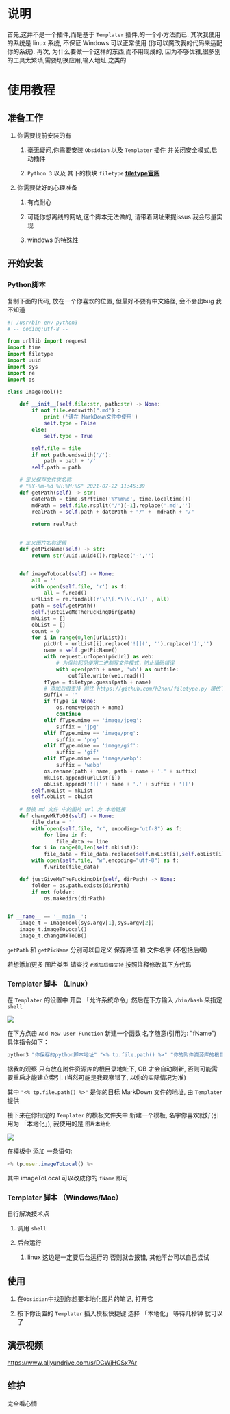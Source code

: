# 说明

首先,这并不是一个插件,而是基于 `Templater` 插件,的一个小方法而已. 其次我使用的系统是 linux 系统, 不保证 Windows 可以正常使用 (你可以魔改我的代码来适配你的系统). 再次, 为什么要做一个这样的东西,而不用现成的, 因为不够优雅,很多别的工具太繁琐,需要切换应用,输入地址,之类的


# 使用教程

## 准备工作

1. 你需要提前安装的有

    1. 毫无疑问,你需要安装 `Obsidian`  以及 `Templater` 插件 并关闭安全模式,启动插件

    1. `Python 3`  以及 其下的模块 `filetype`  [__filetype官网__](https://github.com/h2non/filetype.py) 

1. 你需要做好的心理准备

    1. 有点耐心

    1. 可能你想离线的网站,这个脚本无法做的, 请带着网址来提issus 我会尽量实现

    1. windows 的特殊性

## 开始安装

### Python脚本

复制下面的代码, 放在一个你喜欢的位置, 但最好不要有中文路径, 会不会出bug 我不知道

```python
#! /usr/bin env python3
# -- coding:utf-8 --

from urllib import request
import time
import filetype
import uuid
import sys
import re
import os

class ImageTool():

    def __init__(self,file:str, path:str) -> None:
        if not file.endswith(".md") :
            print ('请在 MarkDown文件中使用')
            self.type = False
        else:
            self.type = True

        self.file = file
        if not path.endswith('/'):
            path = path + '/'
        self.path = path

    # 定义保存文件夹名称
    # "%Y-%m-%d %H:%M:%S" 2021-07-22 11:45:39
    def getPath(self) -> str:
        datePath = time.strftime('%Y%m%d', time.localtime())
        mdPath = self.file.rsplit("/")[-1].replace('.md','')
        realPath = self.path + datePath + "/" +  mdPath + "/"
        
        return realPath


    # 定义图片名称逻辑
    def getPicName(self) -> str:
        return str(uuid.uuid4()).replace('-','')


    def imageToLocal(self) -> None:
        all = ''
        with open(self.file, 'r') as f:
            all = f.read()
        urlList = re.findall(r'\!\[.*\]\(.+\)' , all)
        path = self.getPath()
        self.justGiveMeTheFuckingDir(path)
        mkList = []
        obList = []
        count = 0
        for i in range(0,len(urlList)):
            picUrl = urlList[i].replace('![](', '').replace(')','')
            name = self.getPicName()
            with request.urlopen(picUrl) as web:
                # 为保险起见使用二进制写文件模式，防止编码错误
                with open(path + name, 'wb') as outfile:
                    outfile.write(web.read())
            fType = filetype.guess(path + name)
            # 添加后缀支持 前往 https://github.com/h2non/filetype.py 模仿下面的写法添加支持类型
            suffix = ''
            if fType is None:
                os.remove(path + name)
                continue
            elif fType.mime == 'image/jpeg':
                suffix = 'jpg'
            elif fType.mime == 'image/png':
                suffix = 'png'
            elif fType.mime == 'image/gif':
                suffix = 'gif'
            elif fType.mime == 'image/webp':
                suffix = 'webp'
            os.rename(path + name, path + name + '.' + suffix)
            mkList.append(urlList[i])
            obList.append('![[' + name + '.' + suffix + ']]')
        self.mkList = mkList
        self.obList = obList
    
    # 替换 md 文件 中的图片 url 为 本地链接
    def changeMkToOB(self) -> None:
        file_data = ''
        with open(self.file, "r", encoding="utf-8") as f:
            for line in f:
                file_data += line
        for i in range(0,len(self.mkList)):
            file_data = file_data.replace(self.mkList[i],self.obList[i])
        with open(self.file, "w",encoding="utf-8") as f:
            f.write(file_data)

    def justGiveMeTheFuckingDir(self, dirPath) -> None:
        folder = os.path.exists(dirPath)
        if not folder:
            os.makedirs(dirPath)


if __name__ == '__main__':
    image_t = ImageTool(sys.argv[1],sys.argv[2])
    image_t.imageToLocal()
    image_t.changeMkToOB()
```



`getPath` 和 `getPicName` 分别可以自定义 保存路径 和 文件名字 (不包括后缀)

若想添加更多 图片类型 请查找 `#添加后缀支持` 按照注释修改其下方代码



### Templater 脚本 （Linux）

在 `Templater` 的设置中 开启 「允许系统命令」然后在下方输入 `/bin/bash` 来指定 `shell` 

![](assets/3127f2964fe9f957b0904df7dc544ce000f1 "")



在下方点击 `Add New User Function` 新建一个函数 名字随意(引用为: "fName”) 具体指令如下：

```python
python3 "你保存的python脚本地址" "<% tp.file.path() %>" "你的附件资源库的根目录地址" &
```

据我的观察 只有放在附件资源库的根目录地址下, OB 才会自动刷新, 否则可能需要重启才能建立索引. (当然可能是我观察错了, 以你的实际情况为准)

其中 `"<% tp.file.path() %>"` 是你的目标 MarkDown 文件的地址, 由 `Templater` 提供



接下来在你指定的 `Templater` 的模板文件夹中 新建一个模板, 名字你喜欢就好(引用为 「本地化」), 我使用的是 `图片本地化` 

![](assets/31272bcc961a9c7b3c1c9a28063b5ccd775b "")



在模板中 添加 一条语句:

```javascript
<% tp.user.imageToLocal() %>
```

其中 imageToLocal 可以改成你的 `fName` 即可



### Templater 脚本 （Windows/Mac）

自行解决技术点

1. 调用 `shell` 

1. 后台运行 

    1. linux 这边是一定要后台运行的 否则就会报错, 其他平台可以自己尝试



## 使用

1. 在`Obsidian`中找到你想要本地化图片的笔记, 打开它

1. 按下你设置的 `Templater` 插入模板快捷键 选择 「本地化」 等待几秒钟 就可以了



## 演示视频

https://www.aliyundrive.com/s/DCWjHCSx7Ar



## 维护

完全看心情